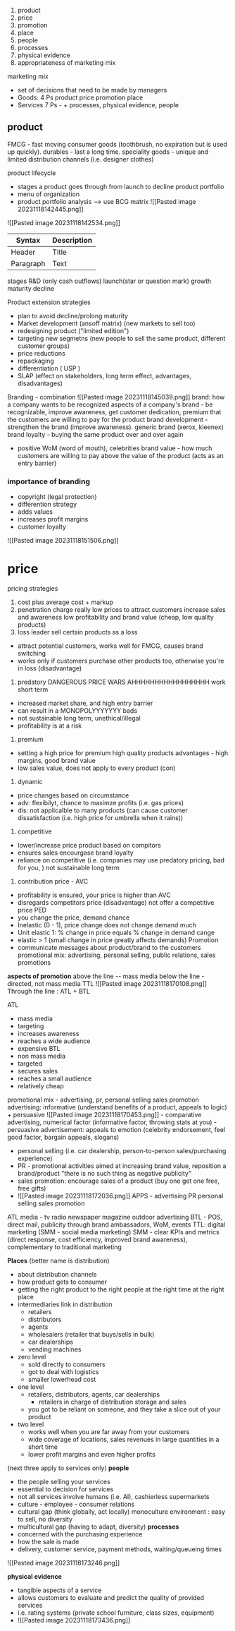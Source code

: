 
1. product 
2. price 
3. promotion
4. place
5. people
6. processes
7. physical evidence
8. appropriateness of marketing mix

marketing mix
- set of decisions that need to be made by managers
- Goods: 4 Ps product price promotion place
- Services 7 Ps - + processes, physical evidence, people

## product

FMCG - fast moving consumer goods (toothbrush, no expiration but is used up quickly). durables - last a long time. speciality goods - unique and limited distribution channels (i.e. designer clothes)

product lifecycle
- stages a product goes through from launch to decline
product portfolio
- menu of organization
- product portfolio analysis --> use BCG matrix
![[Pasted image 20231118142445.png]]

![[Pasted image 20231118142534.png]]


| Syntax      | Description |
| ----------- | ----------- |
| Header      | Title       |
| Paragraph   | Text        |

stages
R&D (only cash outflows) launch(star or question mark) growth maturity decline


Product extension strategies
- plan to avoid decline/prolong maturity
- Market development (ansoff matrix) (new markets to sell too)
- redesigning product ("limited edition")
- targeting new segmetns (new people to sell the same product, different customer groups)
- price reductions
- repackaging
- differentiation ( USP )
- SLAP (effect on stakeholders, long term effect, advantages, disadvantages)

Branding - combination 
![[Pasted image 20231118145039.png]]
 brand: how a company wants to be recognized
 aspects of a company's brand - be recognizable, improve awareness, get customer dedication, premium that the customers are willing to pay for the product
 brand development - strengthen the brand (improve awareness). generic brand (xerox, kleenex)
 brand loyalty - buying the same product over and over again
 - positive WoM (word of mouth), celebrities
brand value - how much customers are willing to pay above the value of the product (acts as an entry barrier)

### importance of branding
- copyright (legal protection)
- differention strategy
- adds values
- increases profit margins
- customer loyalty


![[Pasted image 20231118151506.png]]

# price

pricing strategies
1. cost plus
average cost + markup
1. penetration
charge really low prices to attract customers
increase sales and awareness
low profitability and brand value (cheap, low quality products)
1. loss leader
sell certain products as a loss 
- attract potential customers, works well for FMCG, causes brand switching
- works only if customers purchase other products too, otherwise you're in loss (disadvantage)
1. predatory
DANGEROUS PRICE WARS AHHHHHHHHHHHHHHHHH
work short term
- increased market share, and high entry barrier
- can result in a MONOPOLYYYYYYY
bads
- not sustainable long term, unethical/illegal
- profitability is at a risk
1. premium 
- setting a high price for premium high quality products
advantages - high margins, good brand value
- low sales value, does not apply to every product (con)
1. dynamic
- price changes based on circumstance
- adv: flexibilyt, chance to maximze profits (i.e. gas prices)
- dis: not applicalble to many products (can cause customer dissatisfaction (i.e. high price for umbrella when it rains))
1. competitive 
- lower/increase price product based on compitors
- ensures sales encourgase brand loyalty
- reliance on competitive (i.e. companies may use predatory pricing, bad for you, ) not sustainable long term
1. contribution
price - AVC 
- profitability is ensured, your price is higher than AVC
- disregards competitors price (disadvantage) not offer a competitive price
PED
- you change the price, demand chance
- Inelastic (0 - 1), price change does not change demand much
- Unit elastic 1: % change in price equals % change in demand cange
- elastic > 1 (small change in price greatly affects demands)
Promotion
- communicate messages about product/brand to the customers
promotional mix: advertising, personal selling, public relations, sales promotions



**aspects of promotion**
above the line -- mass media
below the line - directed, not mass media
TTL ![[Pasted image 20231118170108.png]]
Through the line : ATL + BTL

ATL
- mass media
- targeting
- increases awareness
- reaches a wide audience
- expensive
BTL
- non mass media
- targeted
- secures sales
- reaches a small audience
- relatively cheap

promotional mix - advertising, pr, personal selling sales promotion
advertising: informative (understand benefits of a product, appeals to logic) + persuasive
![[Pasted image 20231118170453.png]]
	- comparative advertising, numerical factor (informative factor, throwing stats at you)
	- persuasive advertisement: appeals to emotion (celebrity endorsement, feel good factor, bargain appeals, slogans)
- personal selling (i.e. car dealership, person-to-person sales/purchasing experience)
- PR - promotional activities aimed at increasing brand value, reposition a brand/product "there is no such thing as negative publicity"
- sales promotion: encourage sales of a product (buy one get one free, free gifts)
- ![[Pasted image 20231118172036.png]]
APPS - advertising PR personal selling sales promotion

ATL media - tv radio newspaper magazine outdoor advertising
BTL - POS, direct mail, publicity through brand ambassadors, WoM, events
TTL: digital marketing (SMM - social media marketing)
SMM - clear KPIs and metrics (direct response, cost efficiency, improved brand awareness), complementary to traditional marketing


**Places** (better name is distribution)
- about distribution channels
- how product gets to consumer
- getting the right product to the right people at the right time at the right place
- intermediaries link in distribution
	- retailers
	- distributors
	- agents
	- wholesalers (retailer that buys/sells in bulk)
	- car dealerships
	- vending machines
- zero level
	- sold directly to consumers
	- got to deal with logistics
	- smaller lowerhead cost
- one level
	- retailers, distributors, agents, car dealerships
		- retailers in charge of distribution storage and sales
	- you got to be reliant on someone, and they take a slice out of your product
- two level
	- works well when you are far away from your customers
	- wide coverage of locations, sales revenues in large quantities in a short time
	- lower profit margins and even higher profits

(next three apply to services only)
**people**
- the people selling your services
- essential to decision for services
- not all services involve humans (i.e. AI), cashierless supermarkets
- culture - employee - consumer relations
- cultural gap (think globally, act locally) monoculture environment : easy to sell, no diversity
- multicultural gap (having to adapt, diversity)
**processes**
- concerned with the purchasing experience
- how the sale is made
- delivery, customer service, payment methods, waiting/queueing times

![[Pasted image 20231118173246.png]]

**physical evidence**
- tangible aspects of a service
- allows customers to evaluate and predict the quality of provided services
- i.e. rating systems (private school furniture, class sizes, equipment)
- ![[Pasted image 20231118173436.png]]